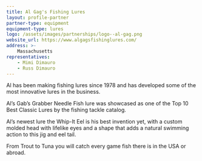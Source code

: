 ```yaml
---
title: Al Gag's Fishing Lures
layout: profile-partner
partner-type: equipment
equipment-type: lures
logo: /assets/images/partnerships/logo--al-gag.png
website_url: https://www.algagsfishinglures.com/
address: >- 
    Massachusetts
representatives: 
    - Mimi Dimauro
    - Russ Dimauro
---
```

 
Al has been making fishing lures since 1978 and has developed some of the most innovative lures in the business. 

Al’s Gab’s Grabber Needle Fish lure was showcased as one of the Top 10 Best Classic Lures by the fishing tackle catalog. 

Al’s newest lure the Whip-It Eel is his best invention yet, with a custom molded head with lifelike eyes and a shape that adds a natural swimming action to this jig and eel tail. 

From Trout to Tuna you will catch every game fish there is in the USA or abroad.